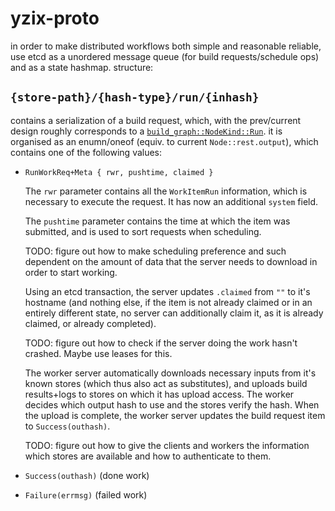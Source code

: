 # yzix-proto

in order to make distributed workflows both simple and reasonable reliable,
use etcd as a unordered message queue (for build requests/schedule ops)
and as a state hashmap.
structure:

## `{store-path}/{hash-type}/run/{inhash}`

contains a serialization of a build request, which,
with the prev/current design roughly corresponds to a [`build_graph::NodeKind::Run`](https://git.ytrizja.de/zseri/yzix/src/commit/c1ff0d05ca8dd3a27998ddcbe79bbf60b55d3825/crates/yzix-core/src/build_graph/mod.rs#L53-L66).
it is organised as an enumn/oneof (equiv. to current `Node::rest.output`),
which contains one of the following values:

- `RunWorkReq+Meta { rwr, pushtime, claimed }`

  The `rwr` parameter contains all the `WorkItemRun` information, which is
  necessary to execute the request. It has now an additional `system` field.

  The `pushtime` parameter contains the time at which the item was submitted,
  and is used to sort requests when scheduling.

  TODO: figure out how to make scheduling preference and such dependent on the
  amount of data that the server needs to download in order to start working.

  Using an etcd transaction, the server updates `.claimed` from `""` to it's
  hostname (and nothing else, if the item is not already claimed or in an
  entirely different state, no server can additionally claim it,
  as it is already claimed, or already completed).

  TODO: figure out how to check if the server doing the work hasn't crashed.
  Maybe use leases for this.

  The worker server automatically downloads necessary inputs from it's known
  stores (which thus also act as substitutes), and uploads build results+logs
  to stores on which it has upload access. The worker decides which
  output hash to use and the stores verify the hash. When the upload is
  complete, the worker server updates the build request item to `Success(outhash)`.

  TODO: figure out how to give the clients and workers the information which
  stores are available and how to authenticate to them.

- `Success(outhash)` (done work)
- `Failure(errmsg)` (failed work)
